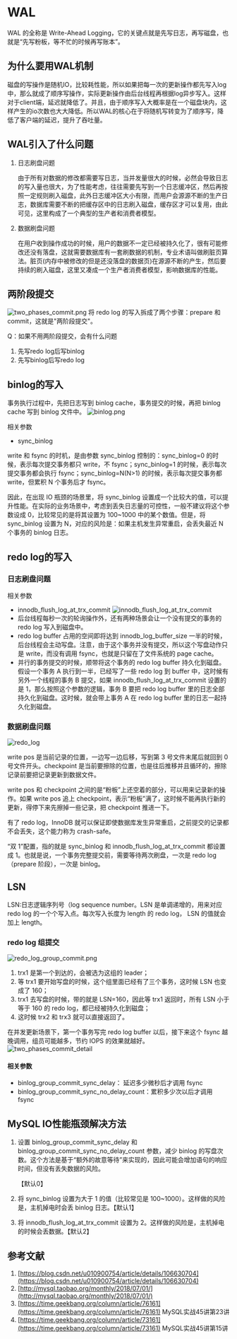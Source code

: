 # WAL

WAL 的全称是 Write-Ahead Logging，它的关键点就是先写日志，再写磁盘，也就是“先写粉板，等不忙的时候再写账本”。

## 为什么要用WAL机制

磁盘的写操作是随机IO，比较耗性能，所以如果把每一次的更新操作都先写入log中，那么就成了顺序写操作，实际更新操作由后台线程再根据log异步写入。这样对于client端，延迟就降低了。并且，由于顺序写入大概率是在一个磁盘块内，这样产生的io次数也大大降低。所以WAL的核心在于将随机写转变为了顺序写，降低了客户端的延迟，提升了吞吐量。

## WAL引入了什么问题

1. 日志刷盘问题

   由于所有对数据的修改都需要写日志，当并发量很大的时候，必然会导致日志的写入量也很大，为了性能考虑，往往需要先写到一个日志缓冲区，然后再按照一定规则刷入磁盘，此外日志缓冲区大小有限，而用户会源源不断的生产日志，数据库需要不断的把缓存区中的日志刷入磁盘，缓存区才可以复用，由此可见，这里构成了一个典型的生产者和消费者模型。

2. 数据刷盘问题

   在用户收到操作成功的时候，用户的数据不一定已经被持久化了，很有可能修改还没有落盘，这就需要数据库有一套刷数据的机制，专业术语叫做刷脏页算法。脏页\(内存中被修改的但是还没落盘的数据页\)在源源不断的产生，然后要持续的刷入磁盘，这里又凑成一个生产者消费者模型，影响数据库的性能。

## 两阶段提交

![two\_phases\_commit.png](../gitbook/assets/two_phases_commit.png) 将 redo log 的写入拆成了两个步骤：prepare 和 commit，这就是"两阶段提交"。

Q：如果不用两阶段提交，会有什么问题

1. 先写redo log后写binlog
2. 先写binlog后写redo log

## binlog的写入

事务执行过程中，先把日志写到 binlog cache，事务提交的时候，再把 binlog cache 写到 binlog 文件中。 ![binlog.png](../gitbook/assets/binlog.png)

相关参数

* sync\_binlog

write 和 fsync 的时机，是由参数 sync\_binlog 控制的：sync\_binlog=0 的时候，表示每次提交事务都只 write，不 fsync；sync\_binlog=1 的时候，表示每次提交事务都会执行 fsync；sync\_binlog=N\(N&gt;1\) 的时候，表示每次提交事务都 write，但累积 N 个事务后才 fsync。

因此，在出现 IO 瓶颈的场景里，将 sync\_binlog 设置成一个比较大的值，可以提升性能。在实际的业务场景中，考虑到丢失日志量的可控性，一般不建议将这个参数设成 0，比较常见的是将其设置为 100~1000 中的某个数值。但是，将 sync\_binlog 设置为 N，对应的风险是：如果主机发生异常重启，会丢失最近 N 个事务的 binlog 日志。

## redo log的写入

### 日志刷盘问题

相关参数

* innodb\_flush\_log\_at\_trx\_commit ![innodb\_flush\_log\_at\_trx\_commit](../gitbook/assets/innodb_flush_log_at_trx_commit.png)
* 后台线程每秒一次的轮询操作外，还有两种场景会让一个没有提交的事务的 redo log 写入到磁盘中。
* redo log buffer 占用的空间即将达到 innodb\_log\_buffer\_size 一半的时候，后台线程会主动写盘。注意，由于这个事务并没有提交，所以这个写盘动作只是 write，而没有调用 fsync，也就是只留在了文件系统的 page cache。
* 并行的事务提交的时候，顺带将这个事务的 redo log buffer 持久化到磁盘。假设一个事务 A 执行到一半，已经写了一些 redo log 到 buffer 中，这时候有另外一个线程的事务 B 提交，如果 innodb\_flush\_log\_at\_trx\_commit 设置的是 1，那么按照这个参数的逻辑，事务 B 要把 redo log buffer 里的日志全部持久化到磁盘。这时候，就会带上事务 A 在 redo log buffer 里的日志一起持久化到磁盘。

### 数据刷盘问题

![redo\_log](../gitbook/assets/redo_log.png)

write pos 是当前记录的位置，一边写一边后移，写到第 3 号文件末尾后就回到 0 号文件开头。checkpoint 是当前要擦除的位置，也是往后推移并且循环的，擦除记录前要把记录更新到数据文件。

write pos 和 checkpoint 之间的是“粉板”上还空着的部分，可以用来记录新的操作。如果 write pos 追上 checkpoint，表示“粉板”满了，这时候不能再执行新的更新，得停下来先擦掉一些记录，把 checkpoint 推进一下。

有了 redo log，InnoDB 就可以保证即使数据库发生异常重启，之前提交的记录都不会丢失，这个能力称为 crash-safe。

“双 1”配置，指的就是 sync\_binlog 和 innodb\_flush\_log\_at\_trx\_commit 都设置成 1。也就是说，一个事务完整提交前，需要等待两次刷盘，一次是 redo log（prepare 阶段），一次是 binlog。

## LSN

LSN:日志逻辑序列号（log sequence number。LSN 是单调递增的，用来对应 redo log 的一个个写入点。每次写入长度为 length 的 redo log， LSN 的值就会加上 length。

### redo log 组提交

![redo\_log\_group\_commit.png](../gitbook/assets/redo_log_group_commit.png)

1. trx1 是第一个到达的，会被选为这组的 leader；
2. 等 trx1 要开始写盘的时候，这个组里面已经有了三个事务，这时候 LSN 也变成了 160；
3. trx1 去写盘的时候，带的就是 LSN=160，因此等 trx1 返回时，所有 LSN 小于等于 160 的 redo log，都已经被持久化到磁盘；
4. 这时候 trx2 和 trx3 就可以直接返回了。

在并发更新场景下，第一个事务写完 redo log buffer 以后，接下来这个 fsync 越晚调用，组员可能越多，节约 IOPS 的效果就越好。 ![two\_phases\_commit\_detail](../gitbook/assets/two_phases_commit_detail.png)

#### 相关参数

* binlog\_group\_commit\_sync\_delay： 延迟多少微秒后才调用 fsync
* binlog\_group\_commit\_sync\_no\_delay\_count：累积多少次以后才调用 fsync

## MySQL IO性能瓶颈解决方法

1. 设置 binlog\_group\_commit\_sync\_delay 和 binlog\_group\_commit\_sync\_no\_delay\_count 参数，减少 binlog 的写盘次数。这个方法是基于“额外的故意等待”来实现的，因此可能会增加语句的响应时间，但没有丢失数据的风险。

   【默认0】

2. 将 sync\_binlog 设置为大于 1 的值（比较常见是 100~1000）。这样做的风险是，主机掉电时会丢 binlog 日志。【默认1】
3. 将 innodb\_flush\_log\_at\_trx\_commit 设置为 2。这样做的风险是，主机掉电的时候会丢数据。【默认2】

## 参考文献

1. [https://blog.csdn.net/u010900754/article/details/106630704](https://blog.csdn.net/u010900754/article/details/106630704)
2. [http://mysql.taobao.org/monthly/2018/07/01/](http://mysql.taobao.org/monthly/2018/07/01/)
3. [https://time.geekbang.org/column/article/76161](https://time.geekbang.org/column/article/76161) MySQL实战45讲第23讲
4. [https://time.geekbang.org/column/article/73161](https://time.geekbang.org/column/article/73161) MySQL实战45讲第15讲

